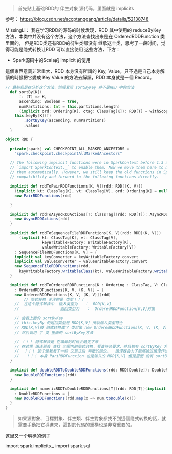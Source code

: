 #

>首先贴上基础RDD的 伴生对象 源代码，里面就是 implicits

参考：  https://blog.csdn.net/accptanggang/article/details/52138748

MissingLi：  我在学习RDD的源码的时候发现，RDD 其中使用的 reduceByKey 方法，本类中并没有这个方法，这个方法查找出来是在 OrderedRDDFunction 类里面的， 但是RDD类还有RDD的衍生类都没有 继承这个类，思考了一段时间，觉得可能是隐式转换让RDD 可以直接使用 这些方法，下方：


- Spark源码中的Scala的 implicit 的使用

這個東西意義非常重大，RDD 本身沒有所謂的 Key, Value，只不過是自己本身解讀的時候把它變成 Key Value 的方法去解讀，RDD 本身就是一個 Record。

```scala
// 最初我是在分析这个方法，然后发现 sortByKey 并不是RDD 中的方法
  def sortBy[K](
      f: (T) => K,
      ascending: Boolean = true,
      numPartitions: Int = this.partitions.length)
      (implicit ord: Ordering[K], ctag: ClassTag[K]): RDD[T] = withScope {
    this.keyBy[K](f)
        .sortByKey(ascending, numPartitions)
        .values
  }
```

```scala
object RDD {

  private[spark] val CHECKPOINT_ALL_MARKED_ANCESTORS =
    "spark.checkpoint.checkpointAllMarkedAncestors"

  // The following implicit functions were in SparkContext before 1.3 and users had to
  // `import SparkContext._` to enable them. Now we move them here to make the compiler find
  // them automatically. However, we still keep the old functions in SparkContext for backward
  // compatibility and forward to the following functions directly.

  implicit def rddToPairRDDFunctions[K, V](rdd: RDD[(K, V)])
    (implicit kt: ClassTag[K], vt: ClassTag[V], ord: Ordering[K] = null): PairRDDFunctions[K, V] = {
    new PairRDDFunctions(rdd)

  }

  implicit def rddToAsyncRDDActions[T: ClassTag](rdd: RDD[T]): AsyncRDDActions[T] = {
    new AsyncRDDActions(rdd)
  }

  implicit def rddToSequenceFileRDDFunctions[K, V](rdd: RDD[(K, V)])
      (implicit kt: ClassTag[K], vt: ClassTag[V],
                keyWritableFactory: WritableFactory[K],
                valueWritableFactory: WritableFactory[V])
    : SequenceFileRDDFunctions[K, V] = {
    implicit val keyConverter = keyWritableFactory.convert
    implicit val valueConverter = valueWritableFactory.convert
    new SequenceFileRDDFunctions(rdd,
      keyWritableFactory.writableClass(kt), valueWritableFactory.writableClass(vt))
  }

  implicit def rddToOrderedRDDFunctions[K : Ordering : ClassTag, V: ClassTag](rdd: RDD[(K, V)])
    : OrderedRDDFunctions[K, V, (K, V)] = {
    new OrderedRDDFunctions[K, V, (K, V)](rdd)
        // 隐式转换 关注的是 类型！！！
    //  在这个隐式转换中  输入类型为   ：  RDD[K,V]
    //                  返回类型为   ：  OrderedRDDFunction[K,V]对象

    // 会看上面的 sortByKey
    // this.keyBy 的返回类型是 RDD[K,V] 所以输入类型符合
    // RDD[K,V]被 隐式转换成了 类对象 new OrderedRDDFunctions[K, V, (K, V)](rdd)
    // 然后调用 了 类 里面的 sortByKey方法

    // ！！！ 隐式转换是 在编译的时候会确定下来
    // 在这里 编译器会 查找 范围内的隐式转换，看谁符合要求，并且拥有 sortByKey 方法，之后全定转换成什么
    //  ！！！ 这个是我看了一些 文章之后 判断的结论。  编译器会为了能够通过编译作出努力的
    //   ！！！ 本身 PariRDDFunction 也是输入的 RDD[K,V] 但是里面 没有 sortByKey方法
  }

  implicit def doubleRDDToDoubleRDDFunctions(rdd: RDD[Double]): DoubleRDDFunctions = {
    new DoubleRDDFunctions(rdd)
  }

  implicit def numericRDDToDoubleRDDFunctions[T](rdd: RDD[T])(implicit num: Numeric[T])
    : DoubleRDDFunctions = {
    new DoubleRDDFunctions(rdd.map(x => num.toDouble(x)))
  }
}

```

>如果源對象、目標對象、伴生類、伴生對象都找不到這個隐式转换的話，就需要手動把它導進來，這對於代碼的重構也是非常重要的。

这里又一个明确的例子

import spark.implicits._
import spark.sql